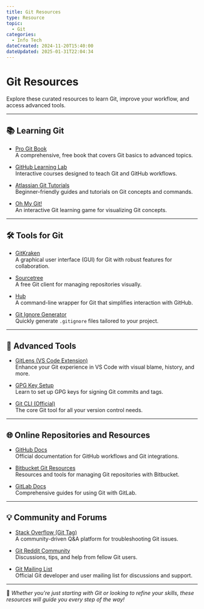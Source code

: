 ```yaml
---
title: Git Resources
type: Resource
topic:
  - Git
categories:
  - Info Tech
dateCreated: 2024-11-20T15:40:00
dateUpdated: 2025-01-31T22:04:34
---
```


# **Git Resources**

Explore these curated resources to learn Git, improve your workflow, and access advanced tools.

---

## **📚 Learning Git**
- [Pro Git Book](https://git-scm.com/book/en/v2)  
  A comprehensive, free book that covers Git basics to advanced topics.
  
- [GitHub Learning Lab](https://lab.github.com/)  
  Interactive courses designed to teach Git and GitHub workflows.

- [Atlassian Git Tutorials](https://www.atlassian.com/git/tutorials)  
  Beginner-friendly guides and tutorials on Git concepts and commands.

- [Oh My Git!](https://ohmygit.org/)  
  An interactive Git learning game for visualizing Git concepts.

---

## **🛠 Tools for Git**
- [GitKraken](https://www.gitkraken.com/)  
  A graphical user interface (GUI) for Git with robust features for collaboration.

- [Sourcetree](https://www.sourcetreeapp.com/)  
  A free Git client for managing repositories visually.

- [Hub](https://github.com/github/hub)  
  A command-line wrapper for Git that simplifies interaction with GitHub.

- [Git Ignore Generator](https://www.toptal.com/developers/gitignore)  
  Quickly generate `.gitignore` files tailored to your project.

---

## **🔧 Advanced Tools**
- [GitLens (VS Code Extension)](https://marketplace.visualstudio.com/items?itemName=eamodio.gitlens)  
  Enhance your Git experience in VS Code with visual blame, history, and more.

- [GPG Key Setup](https://gnupg.org/documentation/howtos.html)  
  Learn to set up GPG keys for signing Git commits and tags.

- [Git CLI (Official)](https://git-scm.com/)  
  The core Git tool for all your version control needs.

---

## **🌐 Online Repositories and Resources**
- [GitHub Docs](https://docs.github.com/en/get-started)  
  Official documentation for GitHub workflows and Git integrations.

- [Bitbucket Git Resources](https://bitbucket.org/product/git)  
  Resources and tools for managing Git repositories with Bitbucket.

- [GitLab Docs](https://docs.gitlab.com/ee/topics/git/)  
  Comprehensive guides for using Git with GitLab.

---

## **💡 Community and Forums**
- [Stack Overflow (Git Tag)](https://stackoverflow.com/questions/tagged/git)  
  A community-driven Q&A platform for troubleshooting Git issues.
  
- [Git Reddit Community](https://www.reddit.com/r/git/)  
  Discussions, tips, and help from fellow Git users.

- [Git Mailing List](https://git-scm.com/community)  
  Official Git developer and user mailing list for discussions and support.

---

🎉 *Whether you're just starting with Git or looking to refine your skills, these resources will guide you every step of the way!*
